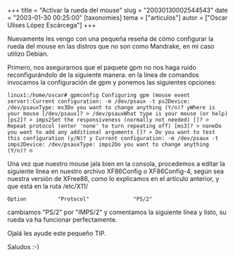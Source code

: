 +++
title = "Activar la rueda del mouse"
slug = "20030130002544543"
date = "2003-01-30 00:25:00"
[taxonomies]
tema = ["articulos"]
autor = ["Oscar Ulises López Escárcega"]
+++

Nuevamente les vengo con una pequeña reseña de cómo configurar la rueda
del mouse en las distros que no son como Mandrake, en mi caso utilizo
Debian.

Primero, nos asegurarnos que el paquete gpm no nos haga ruido
reconfigurándolo de la siguiente manera: en la línea de comandos
invocamos la configuración de gpm y ponemos las siguientes opciones:

<!-- more -->
    linux1:/home/oscar# gpmconfig Configuring gpm (mouse event server):Current configuration: -m /dev/psaux -t ps2Device: /dev/psauxType: ms3Do you want to change anything (Y/n)? yWhere is your mouse [/dev/psaux]? > /dev/psauxWhat type is your mouse (or help) [ps2]? > imps2Set the responsiveness (normally not needed) []? > Repeat protocol (enter 'none' to turn repeating off) [ms3]? > noneDo you want to add any additional arguments []? > Do you want to test this configuration (y/N)? y Current configuration: -m /dev/psaux -t imps2Device: /dev/psauxType: imps2Do you want to change anything (Y/n)? n

Una vez que nuestro mouse jala bien en la consola, procedemos a editar
la siguiente línea en nuestro archivo XF86Config o XF86Config-4, según
sea nuestra versión de XFree86, como lo explicamos en el artículo
anterior, y que está en la ruta /etc/X11/

    Option          "Protocol"              "PS/2"

cambiamos "PS/2" por "IMPS/2" y comentamos la siguiente línea y listo,
su rueda va ha funcionar perfectamente.

Ojalá les ayude este pequeño TIP.

Saludos :-)

